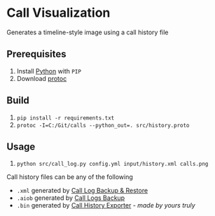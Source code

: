 # Call Visualization

Generates a timeline-style image using a call history file

## Prerequisites

1. Install [Python](https://www.python.org/downloads/) with `PIP`
1. Download [protoc](https://github.com/protocolbuffers/protobuf/releases)

## Build

1. `pip install -r requirements.txt`
1. `protoc -I=C:/Git/calls --python_out=. src/history.proto`

## Usage

1. `python src/call_log.py config.yml input/history.xml calls.png`

Call history files can be any of the following

- `.xml` generated by [Call Log Backup & Restore](https://play.google.com/store/apps/details?id=com.tekxperiastudios.callloganalyser)
- `.aiob` generated by [Call Logs Backup](https://play.google.com/store/apps/details?id=com.loopvector.allinonebackup.calllogsbackup)
- `.bin` generated by [Call History Exporter](https://github.com/mic-max/call-history-exporter) - _made by yours truly_
